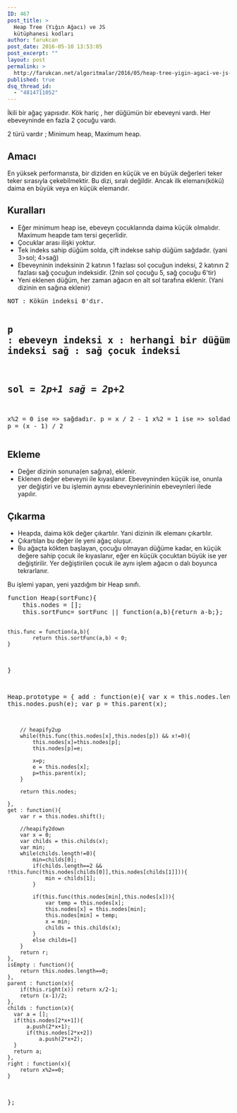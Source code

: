 ```yaml
---
ID: 467
post_title: >
  Heap Tree (Yığın Ağacı) ve JS
  kütüphanesi kodları
author: farukcan
post_date: 2016-05-10 13:53:05
post_excerpt: ""
layout: post
permalink: >
  http://farukcan.net/algoritmalar/2016/05/heap-tree-yigin-agaci-ve-js-kutuphanesi-kodlari/
published: true
dsq_thread_id:
  - "4814711052"
---
```

İkili bir ağaç yapısıdır. Kök hariç , her düğümün bir ebeveyni vardı. Her ebeveyninde en fazla 2 çocuğu vardı.

2 türü vardır ; Minimum heap, Maximum heap.
<h2>Amacı</h2>
En yüksek performansta, bir diziden en küçük ve en büyük değerleri teker teker sırasıyla çekebilmektir. Bu dizi, sıralı değildir. Ancak ilk elemanı(kökü) daima en büyük veya en küçük elemandır.
<h2>Kuralları</h2>
<ul>
	<li>Eğer minimum heap ise, ebeveyn çocuklarında daima küçük olmalıdır. Maximum heapde tam tersi geçerlidir.</li>
	<li>Çocuklar arası ilişki yoktur.</li>
	<li>Tek indeks sahip düğüm solda, çift indekse sahip düğüm sağdadır. (yani 3&gt;sol; 4&gt;sağ)</li>
	<li>Ebeveyninin indeksinin 2 katının 1 fazlası sol çocuğun indeksi, 2 katının 2 fazlası sağ çocuğun indeksidir. (2nin sol çocuğu 5, sağ çocuğu 6'tir)</li>
	<li>Yeni eklenen düğüm, her zaman ağacın en alt sol tarafına eklenir. (Yani dizinin en sağına eklenir)</li>
</ul>
<pre>NOT : Kökün indeksi 0'dır.

p : ebeveyn indeksi
x : herhangi bir düğümün indeksi
sol : sol çocuk indeksi
sağ : sağ çocuk indeksi
---
sol = 2*p+1
sağ = 2*p+2
--
x%2 = 0 ise =&gt; sağdadır.
p = x / 2 - 1
x%2 = 1 ise =&gt; soldadır.
p = (x - 1) / 2</pre>
<h2>Ekleme</h2>
<ul>
	<li>Değer dizinin sonuna(en sağına), eklenir.</li>
	<li>Eklenen değer ebeveyni ile kıyaslanır. Ebeveyninden küçük ise, onunla yer değiştiri ve bu işlemin aynısı ebeveynlerininin ebeveynleri ilede yapılır.</li>
</ul>
<h2>Çıkarma</h2>
<ul>
	<li>Heapda, daima kök değer çıkartılır. Yani dizinin ilk elemanı çıkartılır.</li>
	<li>Çıkartılan bu değer ile yeni ağaç oluşur.</li>
	<li>Bu ağaçta kökten başlayan, çocuğu olmayan düğüme kadar, en küçük değere sahip çocuk ile kıyaslanır, eğer en küçük çocuktan büyük ise yer değiştirilir. Yer değiştirilen çocuk ile aynı işlem ağacın o dalı boyunca tekrarlanır.</li>
</ul>
Bu işlemi yapan, yeni yazdığım bir Heap sınıfı.
<pre lang="javascript">
function Heap(sortFunc){
    this.nodes = [];
    this.sortFunc= sortFunc || function(a,b){return a-b;};

    this.func = function(a,b){
            return this.sortFunc(a,b) < 0;
    }
}



Heap.prototype = {
    add : function(e){
        var x = this.nodes.length;
        this.nodes.push(e);
        var p = this.parent(x);

        // heapify2up
        while(this.func(this.nodes[x],this.nodes[p]) && x!=0){
            this.nodes[x]=this.nodes[p];
            this.nodes[p]=e;

            x=p;
            e = this.nodes[x];
            p=this.parent(x);
        }

        return this.nodes;

    },
    get : function(){
        var r = this.nodes.shift();

        //heapify2down
        var x = 0;
        var childs = this.childs(x);
        var min;
        while(childs.length!=0){
            min=childs[0];
            if(childs.length==2 && !this.func(this.nodes[childs[0]],this.nodes[childs[1]])){
                min = childs[1];
            }

            if(this.func(this.nodes[min],this.nodes[x])){
                var temp = this.nodes[x];
                this.nodes[x] = this.nodes[min];
                this.nodes[min] = temp;
                x = min;
                childs = this.childs(x);
            }
            else childs=[]
        }
        return r;
    },
    isEmpty : function(){
        return this.nodes.length==0;
    },
    parent : function(x){
        if(this.right(x)) return x/2-1;
        return (x-1)/2;
    },
    childs : function(x){
      var a = [];
      if(this.nodes[2*x+1]){
          a.push(2*x+1);
          if(this.nodes[2*x+2])
              a.push(2*x+2);
      }
      return a;
    },
    right : function(x){
        return x%2==0;
    }
};


</pre>
&nbsp;